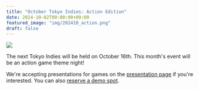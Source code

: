 ```yaml
---
title: "October Tokyo Indies: Action Edition"
date: 2024-10-02T00:00:00+09:00
featured_image: "img/202410_action.png"
draft: false
---
```


![](/img/202410_action.png)

The next Tokyo Indies will be held on October 16th. This month's event will be an action game theme night!

We're accepting presentations for games on the [presentation page](/en/present) if you're interested. You can also [reserve a demo spot](https://forms.gle/Rf2w9eyi9ngFtJYo9).
